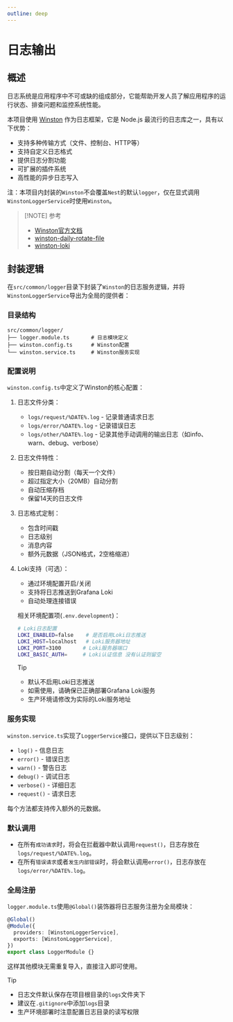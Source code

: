 ```yaml
---
outline: deep
---
```


# 日志输出

## 概述
日志系统是应用程序中不可或缺的组成部分，它能帮助开发人员了解应用程序的运行状态、排查问题和监控系统性能。

本项目使用 [Winston](https://github.com/winstonjs/winston) 作为日志框架，它是 Node.js 最流行的日志库之一，具有以下优势：

- 支持多种传输方式（文件、控制台、HTTP等）
- 支持自定义日志格式
- 提供日志分割功能
- 可扩展的插件系统
- 高性能的异步日志写入

注：本项目内封装的`Winston`不会覆盖`Nest`的默认`logger`，仅在显式调用`WinstonLoggerService`时使用`Winston`。
> [!NOTE] 参考
> - [Winston官方文档](https://github.com/winstonjs/winston)
> - [winston-daily-rotate-file](https://github.com/winstonjs/winston-daily-rotate-file)
> - [winston-loki](https://github.com/JaniAnttonen/winston-loki)

## 封装逻辑
在`src/common/logger`目录下封装了`Winston`的日志服务逻辑，并将`WinstonLoggerService`导出为全局的提供者：

### 目录结构
```
src/common/logger/
├── logger.module.ts       # 日志模块定义
├── winston.config.ts      # Winston配置
└── winston.service.ts     # Winston服务实现
```

### 配置说明
`winston.config.ts`中定义了Winston的核心配置：

1. 日志文件分类：
   - `logs/request/%DATE%.log` - 记录普通请求日志
   - `logs/error/%DATE%.log` - 记录错误日志
   - `logs/other/%DATE%.log` - 记录其他手动调用的输出日志（如info、warn、debug、verbose）

2. 日志文件特性：
   - 按日期自动分割（每天一个文件）
   - 超过指定大小（20MB）自动分割
   - 自动压缩存档
   - 保留14天的日志文件

3. 日志格式定制：
   - 包含时间戳
   - 日志级别
   - 消息内容
   - 额外元数据（JSON格式，2空格缩进）

4. Loki支持（可选）：
   - 通过环境配置开启/关闭
   - 支持将日志推送到Grafana Loki
   - 自动处理连接错误

   相关环境配置项(`.env.development`)：
   ```bash
   # Loki日志配置
   LOKI_ENABLED=false    # 是否启用Loki日志推送
   LOKI_HOST=localhost   # Loki服务器地址
   LOKI_PORT=3100       # Loki服务器端口
   LOKI_BASIC_AUTH=     # Loki认证信息 没有认证则留空
   ```
   
   > [!TIP]
   > - 默认不启用Loki日志推送
   > - 如需使用，请确保已正确部署Grafana Loki服务
   > - 生产环境请修改为实际的Loki服务地址

### 服务实现
`winston.service.ts`实现了`LoggerService`接口，提供以下日志级别：

- `log()` - 信息日志
- `error()` - 错误日志
- `warn()` - 警告日志
- `debug()` - 调试日志
- `verbose()` - 详细日志
- `request()` - 请求日志

每个方法都支持传入额外的元数据。

### 默认调用
- 在所有`成功请求`时，将会在拦截器中默认调用`request()`，日志存放在`logs/request/%DATE%.log`。   
- 在所有`错误请求`或者`发生内部错误`时，将会默认调用`error()`，日志存放在`logs/error/%DATE%.log`。   

### 全局注册
`logger.module.ts`使用`@Global()`装饰器将日志服务注册为全局模块：

```ts
@Global()
@Module({
  providers: [WinstonLoggerService],
  exports: [WinstonLoggerService],
})
export class LoggerModule {}
```

这样其他模块无需重复导入，直接注入即可使用。

> [!TIP]
> - 日志文件默认保存在项目根目录的`logs`文件夹下
> - 建议在`.gitignore`中添加`logs`目录
> - 生产环境部署时注意配置日志目录的读写权限